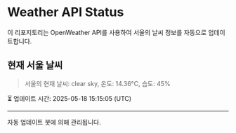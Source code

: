 
# Weather API Status

이 리포지토리는 OpenWeather API를 사용하여 서울의 날씨 정보를 자동으로 업데이트합니다.

## 현재 서울 날씨
> 서울의 현재 날씨: clear sky, 온도: 14.36°C, 습도: 45%

⏳ 업데이트 시간: 2025-05-18 15:15:05 (UTC)

---
자동 업데이트 봇에 의해 관리됩니다.
